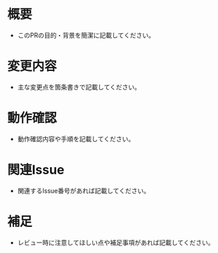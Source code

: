 <!--
日本語でのレビューをお願いします。
-->
# 概要
- このPRの目的・背景を簡潔に記載してください。

# 変更内容
- 主な変更点を箇条書きで記載してください。

# 動作確認
- 動作確認内容や手順を記載してください。

# 関連Issue
- 関連するIssue番号があれば記載してください。

# 補足
- レビュー時に注意してほしい点や補足事項があれば記載してください。
